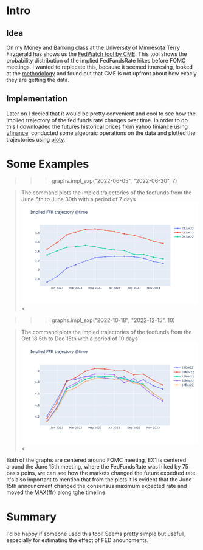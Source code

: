 # Intro


## Idea 

On my Money and Banking class at the University of Minnesota Terry Firzgerald has shows us the [FedWatch tool by CME](https://www.cmegroup.com/markets/interest-rates/cme-fedwatch-tool.html). This tool shows the probability distribution of the implied FedFundsRate hikes before FOMC meetings. I wanted to replecate this, because it seemed itneresing, looked at the [methodology](https://www.cmegroup.com/education/demos-and-tutorials/fed-funds-futures-probability-tree-calculator.html) and found out that CME is not upfront about how exacly they are getting the data. 

## Implementation 

Later on I decied that it would be pretty convenient and cool to see how the implied trajectory of the fed funds rate changes over time. In order to do this I downloaded the futures historical prices from [yahoo finiance](https://finance.yahoo.com/quote/ZQ%3DF/futures?p=ZQ%3DF) using [yfinance](https://pypi.org/project/yfinance/), conducted some algebraic operations on the data and plotted the trajectories using [ploty](https://plotly.com). 

# Some Examples

>>>graphs.impl_exp("2022-06-05", "2022-06-30", 7)

>The command plots the impled trajectories of the fedfunds from the June 5th to June 30th with a period of 7 days 
![EX1](plts/plot1.png)<

>>>graphs.impl_exp("2022-10-18", "2022-12-15", 10)

>The command plots the impled trajectories of the fedfunds from the Oct 18 5th to Dec 15th with a period of 10 days 
![ex2](plts/plot2.png)<

Both of the graphs are centered around FOMC meeting, EX1 is centered around the June 15th meeting, where the FedFundsRate was hiked by 75 basis poins, we can see how the markets changed the future expedted rate. It's also important to mention that from the plots it is evident that the June 15th announcment changed the consensus maximum expected rate and moved the MAX(ffr) along tghe timeline. 

# Summary 

I'd be happy if someone used this tool! Seems pretty simple but usefull, especially for estimating the effect of FED anouncments. 




